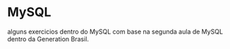 # MySQL
alguns exercicios dentro do MySQL com base na segunda aula de MySQL dentro da Generation Brasil.
